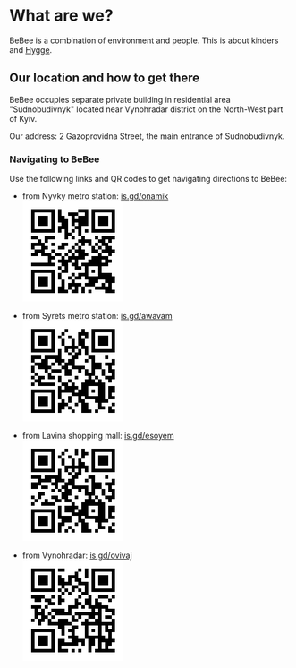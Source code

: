 # What are we?
BeBee is a combination of environment and people.  This is about kinders and [Hygge](https://en.wikipedia.org/wiki/Hygge).
<br>

## Our location and how to get there

BeBee occupies separate private building in residential area "Sudnobudivnyk" located near Vynohradar district on the North-West part of Kyiv.  

Our address:  2 Gazoprovidna Street, the main entrance of Sudnobudivnyk.

### Navigating to BeBee

Use the following links and QR codes to get navigating directions to BeBee:

- from Nyvky metro station:    [is.gd/onamik](https://is.gd/onamik) 
<br><img src='images/navigation-from-Nyvky.png' alt='navigation from metro Nyvky'>

- from Syrets metro station:   [is.gd/awavam](https://is.gd/awavam) 
<br><img src='images/navigation-from-Syrets.png' alt='navigation from metro Syrets'>

- from Lavina shopping mall:   [is.gd/esoyem](https://is.gd/esoyem) 
<br><img src='images/navigation-from-Lavina.png' alt='navigation from Lavina shopping mall'>

- from Vynohradar:             [is.gd/ovivaj](https://is.gd/ovivaj) 
<br><img src='images/navigation-from-Vynohradar.png' alt='avigation from Vynohradar'>
